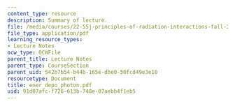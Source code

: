 ```yaml
---
content_type: resource
description: Summary of lecture.
file: /media/courses/22-55j-principles-of-radiation-interactions-fall-2004/91d07afcf726613b748e07aebb4f1eb5_ener_depo_photon.pdf
file_type: application/pdf
learning_resource_types:
- Lecture Notes
ocw_type: OCWFile
parent_title: Lecture Notes
parent_type: CourseSection
parent_uid: 542b7b54-b44b-165e-dbe0-50fcd49e3e10
resourcetype: Document
title: ener_depo_photon.pdf
uid: 91d07afc-f726-613b-748e-07aebb4f1eb5
---
```

